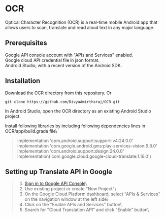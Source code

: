 # OCR

Optical Character Recognition (OCR) is a real-time mobile Android app that allows users to scan, translate and read aloud text in any major language.

## Prerequisites

Google API console account with "APIs and Services" enabled.\
Google cloud API credential file in json format.\
Android Studio, with a recent version of the Android SDK.

## Installation

Download the OCR directory from this repository. Or 
```
git clone https://github.com/DivyaAmirtharaj/OCR.git
```

In Android Studio, open the OCR directory as an existing Android Studio project.

Install following libraries by including following dependencies lines in OCR/app/build.grade file\
   >implementation 'com.android.support:support-v4:24.0.0'\
   implementation 'com.google.android.gms:play-services-vision:9.8.0'\
   implementation 'com.android.support:design:24.0.0'\
   implementation('com.google.cloud:google-cloud-translate:1.16.0')


## Setting up Translate API in Google
>1. [Sign in to Google API Console](https://console.cloud.google.com/apis/)\
>2. Use existing project or create "New Project"\
>3. On the Google Cloud Platform dashboard, select "APIs & Services" on the navigation window at the left side\
>4. Click on the "Enable APIs and Services" button\
>5. Search for "Cloud Translation API" and click "Enable" button\


